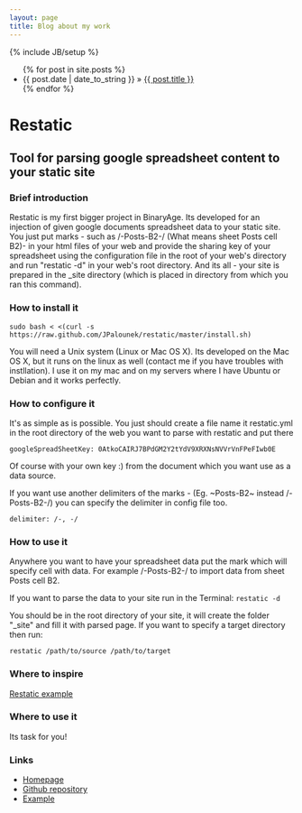 ```yaml
---
layout: page
title: Blog about my work
---
```

{% include JB/setup %}

<ul class="posts">
  {% for post in site.posts %}
    <li><span>{{ post.date | date_to_string }}</span> &raquo; <a href="{{ BASE_PATH }}{{ post.url }}">{{ post.title }}</a></li>
  {% endfor %}
</ul>

# Restatic
## Tool for parsing google spreadsheet content to your static site

### Brief introduction
Restatic is my first bigger project in BinaryAge. Its developed for an injection of given google documents spreadsheet data to your static site. You just put marks - such as /-Posts-B2-/ (What means sheet Posts cell B2)- in your html files of your web and provide the sharing key of your spreadsheet using the configuration file in the root of your web's directory and run "restatic -d" in your web's root directory. And its all - your site is prepared in the _site directory (which is placed in directory from which you ran this command).

### How to install it

`sudo bash < <(curl -s https://raw.github.com/JPalounek/restatic/master/install.sh)`

You will need a Unix system (Linux or Mac OS X). Its developed on the Mac OS X, but it runs on the linux as well (contact me if you have troubles with instllation). I use it on my mac and on my servers where I have Ubuntu or Debian and it works perfectly.

### How to configure it
It's as simple as is possible. 
You just should create a file name it restatic.yml in the root directory of the web you want to parse with restatic and put there

`googleSpreadSheetKey: 0AtkoCAIRJ7BPdGM2Y2tYdV9XRXNsNVVrVnFPeFIwb0E`

Of course with your own key :) from the document which you want use as a data source.

If you want use another delimiters of the marks - (Eg. ~Posts-B2~ instead /-Posts-B2-/) you can specify the delimiter in config file too.

`delimiter: /-, -/`

### How to use it
Anywhere you want to have your spreadsheet data put the mark which will specify cell with data. For example /-Posts-B2-/ to import data from sheet Posts cell B2.

If you want to parse the data to your site run in the Terminal:
`restatic -d`

You should be in the root directory of your site, it will create the folder "_site" and fill it with parsed page. If you want to specify a target directory then run:

`restatic /path/to/source /path/to/target`

### Where to inspire
[Restatic example](https://JPalounek@github.com/JPalounek/restatic-example.git)

### Where to use it
Its task for you!

### Links
* [Homepage](http://restatic.binaryage.com/)
* [Github repository](https://github.com/JPalounek/restatic)
* [Example](http://restatic-example.herokuapp.com/)